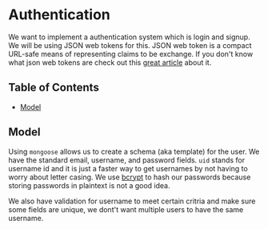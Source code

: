 # Authentication

We want to implement a authentication system which is login and signup. 
We will be using JSON web tokens for this. JSON web token is a compact 
URL-safe means of representing claims to be exchange. If you don't know 
what json web tokens are check out this [great article][jwt] about it.

[jwt]: https://scotch.io/tutorials/the-ins-and-outs-of-token-based-authentication

## Table of Contents

- [Model](#model)

Model
-----

Using `mongoose` allows us to create a schema (aka template) for the user.
We have the standard email, username, and password fields. `uid` stands for
username id and it is just a faster way to get usernames by not having to
worry about letter casing. We use [bcrypt][bcrypt] to hash our passwords 
because storing passwords in plaintext is not a good idea.

We also have validation for username to meet certain critria and make sure
some fields are unique, we dont't want multiple users to have the same 
username.

[bcrypt]: http://en.wikipedia.org/wiki/Bcrypt
